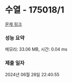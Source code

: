# 수열 - 175018/1 

[문제 링크](https://level.goorm.io/exam/175018/%ED%94%BC%EB%B3%B4%EB%82%98%EC%B9%98-%EC%88%98/quiz/1) 

### 성능 요약

메모리: 33.06 MB, 시간: 0.04 ms

### 제출 일자

2024년 06월 28일 22:40:55


